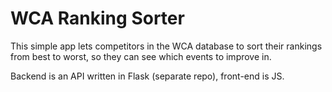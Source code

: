 # WCA Ranking Sorter

This simple app lets competitors in the WCA database to sort their rankings from best to worst, so they can see which events to improve in.

Backend is an API written in Flask (separate repo), front-end is JS. 
